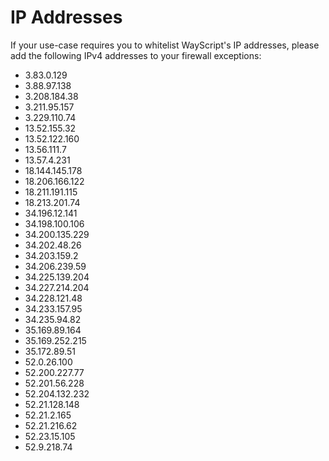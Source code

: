 # IP Addresses

If your use-case requires you to whitelist WayScript's IP addresses, please add the following IPv4 addresses to your firewall exceptions:

* 3.83.0.129
* 3.88.97.138
* 3.208.184.38
* 3.211.95.157
* 3.229.110.74
* 13.52.155.32
* 13.52.122.160
* 13.56.111.7
* 13.57.4.231
* 18.144.145.178
* 18.206.166.122
* 18.211.191.115
* 18.213.201.74
* 34.196.12.141
* 34.198.100.106
* 34.200.135.229
* 34.202.48.26
* 34.203.159.2
* 34.206.239.59
* 34.225.139.204
* 34.227.214.204
* 34.228.121.48
* 34.233.157.95
* 34.235.94.82
* 35.169.89.164
* 35.169.252.215
* 35.172.89.51
* 52.0.26.100
* 52.200.227.77
* 52.201.56.228
* 52.204.132.232
* 52.21.128.148
* 52.21.2.165
* 52.21.216.62
* 52.23.15.105
* 52.9.218.74

